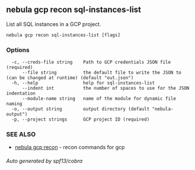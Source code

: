 ## nebula gcp recon sql-instances-list

List all SQL instances in a GCP project.

```
nebula gcp recon sql-instances-list [flags]
```

### Options

```
  -c, --creds-file string    Path to GCP credentials JSON file (required)
      --file string          the default file to write the JSON to (can be changed at runtime) (default "out.json")
  -h, --help                 help for sql-instances-list
      --indent int           the number of spaces to use for the JSON indentation
      --module-name string   name of the module for dynamic file naming
  -o, --output string        output directory (default "nebula-output")
  -p, --project strings      GCP project ID (required)
```

### SEE ALSO

* [nebula gcp recon](nebula_gcp_recon.md)	 - recon commands for gcp

###### Auto generated by spf13/cobra

